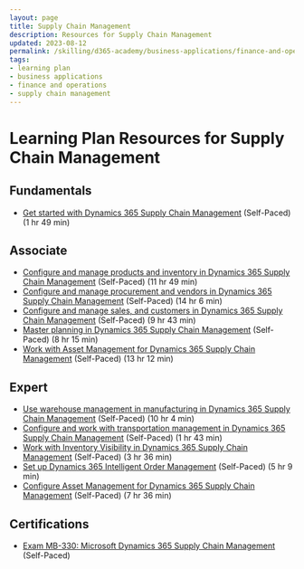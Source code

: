 ```yaml
---
layout: page
title: Supply Chain Management
description: Resources for Supply Chain Management
updated: 2023-08-12
permalink: /skilling/d365-academy/business-applications/finance-and-operations/supply-chain-management
tags:
- learning plan
- business applications
- finance and operations
- supply chain management
---
```


# Learning Plan Resources for Supply Chain Management

## Fundamentals

* [Get started with Dynamics 365 Supply Chain Management](https://learn.microsoft.com/en-us/training/modules/get-started-supply-chain-management-dyn365-supply-chain-mgmt/) (Self-Paced) (1 hr 49 min)

## Associate

* [Configure and manage products and inventory in Dynamics 365 Supply Chain Management](https://docs.microsoft.com/en-us/learn/paths/configure-manage-products-inventory-dyn365-supply-chain-mgmt/) (Self-Paced) (11 hr 49 min)
* [Configure and manage procurement and vendors in Dynamics 365 Supply Chain Management](https://docs.microsoft.com/en-us/learn/paths/configure-manage-procurement-vendors-dyn365-supply-chain-mgmt/) (Self-Paced) (14 hr 6 min)
* [Configure and manage sales, and customers in Dynamics 365 Supply Chain Management](https://docs.microsoft.com/en-us/learn/paths/configure-manage-sales-customers-dyn365-supply-chain-mgmt/) (Self-Paced) (9 hr 43 min)
* [Master planning in Dynamics 365 Supply Chain Management](https://learn.microsoft.com/en-us/training/paths/master-planning-supply-chain-management/) (Self-Paced) (8 hr 15 min)
* [Work with Asset Management for Dynamics 365 Supply Chain Management](https://learn.microsoft.com/en-us/training/paths/work-asset-management-dyn365-supply-chain-mgmt/) (Self-Paced) (13 hr 12 min)

## Expert
* [Use warehouse management in manufacturing in Dynamics 365 Supply Chain Management](https://learn.microsoft.com/en-us/training/paths/use-warehouse-manufacturing-dyn365-supply-chain-mgmt/) (Self-Paced) (10 hr 4 min)
* [Configure and work with transportation management in Dynamics 365 Supply Chain Management](https://docs.microsoft.com/en-us/learn/paths/configure-work-transportation-mgmt-dyn365-supply-chain-mgmt/) (Self-Paced) (1 hr 43 min)
* [Work with Inventory Visibility in Dynamics 365 Supply Chain Management](https://learn.microsoft.com/en-us/training/paths/work-with-inventory-visibility/) (Self-Paced) (3 hr 36 min)
* [Set up Dynamics 365 Intelligent Order Management](https://learn.microsoft.com/en-us/training/paths/configure-intelligent-order-management/) (Self-Paced) (5 hr 9 min)
* [Configure Asset Management for Dynamics 365 Supply Chain Management](https://learn.microsoft.com/en-us/training/paths/configure-asset-management-dyn365-supply-chain-mgmt/) (Self-Paced) (7 hr 36 min)

## Certifications

* [Exam MB-330: Microsoft Dynamics 365 Supply Chain Management](https://docs.microsoft.com/en-us/learn/certifications/exams/mb-330) (Self-Paced)